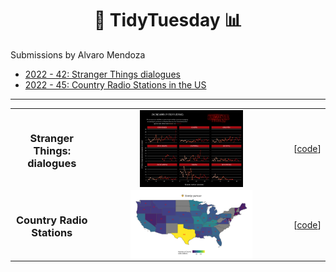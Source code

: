 <h1 align='center'> 🧹 TidyTuesday 📊 </h1>
Submissions by Alvaro Mendoza

- [2022 - 42: Stranger Things dialogues](#stranger)
- [2022 - 45: Country Radio Stations in the US](#radio)

---

<table border="0">
    <tr>
        <td style="text-align:center">
          <h3> <a name="stranger"> Stranger </a> Things: dialogues </h3>
        </td>   
        <td style="text-align:center"><img 
          src="plots/2022-42-stranger-things.png"
          width=55%
          height=100% 
          align="center">
        </td>     
        <td style="text-align:center">
          [<a href="scripts/tidyTuesday42.R">code</a>]
        </td>     
    </tr>
    <tr>
        <td style="text-align:center">
          <h3> <a name="radio"> Country </a> Radio Stations </h3>
        </td>   
        <td style="text-align:center"><img 
          src="plots/2022-45-radio-stations.png"
          width=65%
          height=100% 
          align="center">
        </td>     
        <td style="text-align:center">
          [<a href="scripts/tidyTuesday45.R">code</a>]
        </td>     
    </tr>
</table>

